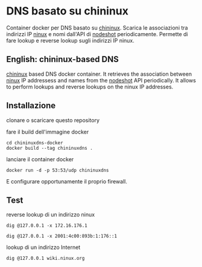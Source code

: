 DNS basato su chininux
======================
Container docker per DNS basato su [chininux](https://github.com/ninuxorg/chininux).
Scarica le associazioni tra indirizzi IP [ninux](http://wiki.ninux.org) e nomi dall'API di [nodeshot](https://github.com/ninuxorg/nodeshot) periodicamente.
Permette di fare lookup e reverse lookup sugli indirizzi IP ninux.


English: chininux-based DNS
-------------------------

[chininux](https://github.com/ninuxorg/chininux) based DNS docker container.
It retrieves the association between [ninux](http://wiki.ninux.org) IP addressess and names from the [nodeshot](https://github.com/ninuxorg/nodeshot) API periodically.
It allows to perform lookups and reverse lookups on the ninux IP addresses.


Installazione
-------------

clonare o scaricare questo repository

fare il build dell'immagine docker
```
cd chininuxdns-docker
docker build --tag chininuxdns .
```

lanciare il container docker
```
docker run -d -p 53:53/udp chininuxdns
```

E configurare opportunamente il proprio firewall.


Test
----

reverse lookup di un indirizzo ninux
```
dig @127.0.0.1 -x 172.16.176.1

dig @127.0.0.1 -x 2001:4c00:893b:1:176::1
```

lookup di un indirizzo Internet
```
dig @127.0.0.1 wiki.ninux.org
```

